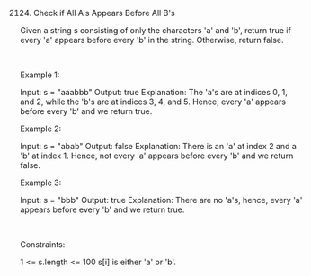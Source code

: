 2124. Check if All A's Appears Before All B's

Given a string s consisting of only the characters 'a' and 'b', return true if every 'a' appears before every 'b' in the string. Otherwise, return false.

 

Example 1:

Input: s = "aaabbb"
Output: true
Explanation:
The 'a's are at indices 0, 1, and 2, while the 'b's are at indices 3, 4, and 5.
Hence, every 'a' appears before every 'b' and we return true.


Example 2:

Input: s = "abab"
Output: false
Explanation:
There is an 'a' at index 2 and a 'b' at index 1.
Hence, not every 'a' appears before every 'b' and we return false.


Example 3:

Input: s = "bbb"
Output: true
Explanation:
There are no 'a's, hence, every 'a' appears before every 'b' and we return true.


 

Constraints:

1 <= s.length <= 100
s[i] is either 'a' or 'b'.